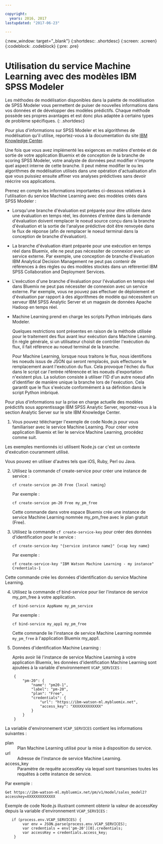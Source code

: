 ```yaml
---

copyright:
  years: 2016, 2017
lastupdated: "2017-06-23"

---
```


{:new_window: target="_blank"}
{:shortdesc: .shortdesc}
{:screen: .screen}
{:codeblock: .codeblock}
{:pre: .pre}

# Utilisation du service Machine Learning avec des modèles IBM SPSS Modeler

Les méthodes de modélisation disponibles dans la palette de modélisation de SPSS Modeler
vous permettent de puiser de nouvelles informations dans vos données et de développer des
modèles prédictifs. Chaque méthode possède ses propres avantages et
est donc plus adaptée à certains types de problème spécifiques.
{: .shortdesc}

Pour plus d'informations
sur SPSS Modeler et les algorithmes de modélisation qu'il utilise, reportez-vous à la documentation du site
[IBM Knowledge Center](https://www.ibm.com/support/knowledgecenter/SS3RA7).

Une fois que vous avez implémenté les exigences en matière d'entrée et de sortie de votre application Bluemix et de conception de la branche de scoring SPSS Modeler, votre analyste de données peut modifier n'importe quel aspect interne de cette branche. Il peut même modifier le ou les algorithmes de modélisation utilisés dans une opération d'actualisation afin que vous puissiez ensuite affiner vos analyses prédictives sans devoir réécrire vos applications.

Prenez en compte les informations importantes ci-dessous relatives à l'utilisation du service Machine
Learning avec des modèles créés dans SPSS Modeler :

*  Lorsqu'une branche d'évaluation est préparée
pour être utilisée dans une évaluation en temps réel,
les données d'entrée dans la demande d'évaluation doivent
remplacer le noeud source conçu dans la branche d'évaluation
et la sortie de l'analyse prédictive doit être renvoyée dans le flux de
réponse (afin de remplacer le noeud terminal dans la conception de branche d'évaluation).

*  La branche d'évaluation étant préparée pour une exécution en temps réel dans Bluemix,
elle ne peut pas nécessiter de connexion avec un
service externe. Par exemple, une conception de branche d'évaluation
IBM Analytical Decision Management ne peut pas contenir de références
à des règles ou des modèles stockés dans un référentiel IBM SPSS Collaboration and
Deployment Services.

*  L'exécution d'une branche d'évaluation pour l'évaluation en temps réel dans
Bluemix ne peut pas nécessiter de connexion avec un service externe. Par exemple, vous
ne pouvez pas effectuer de déploiement et d'évaluation par rapport à des algorithmes
de modèle qui nécessitent un serveur IBM SPSS
Analytic Server et un magasin de données Apache Hadoop en temps réel.

*  Machine Learning prend en charge les scripts Python imbriqués dans Modeler.

   Quelques restrictions sont présentes en raison de la méthode utilisée pour le traitement
des flux avant leur exécution dans Machine Learning. En règle générale, si un utilisateur choisit de
contrôler l'exécution du flux, il fait référence au noeud terminal de la branche.

   Pour Machine Learning, lorsque nous traitons le flux, nous identifions les noeuds
issus de JSON qui seront remplacés, puis effectuons le remplacement avant l'exécution
du flux. Cela provoque l'échec du flux dans le script car l'entrée référencée et les
noeuds d'exportation n'existent plus. La solution consiste à utiliser l'ID d'un autre
noeud afin d'identifier de manière unique la branche lors de l'exécution. Cela garantit
que le flux s'exécute conformément à sa définition dans le script
Python imbriqué.

Pour plus d'informations sur la prise en charge actuelle des modèles prédictifs sous apprentissage IBM SPSS Analytic
Server, reportez-vous à la section Analytic Server sur le site IBM Knowledge Center.

1. Vous pouvez télécharger l'exemple de code Node.js pour vous familiariser avec le service Machine
Learning. Pour créer votre application Bluemix et lier le service Machine Learning, procédez comme suit.

Les exemples mentionnés ici utilisent Node.js car c'est un contexte d'exécution couramment utilisé.

   Vous pouvez en utiliser d'autres tels que iOS, Ruby, Perl ou Java.

2. Utilisez la commande cf create-service pour créer une instance de service :

   ```
   cf create-service pm-20 Free {local naming}
   ```

   Par exemple :

   ```
   cf create-service pm-20 Free my_pm_free
   ```

   Cette commande dans votre espace Bluemix crée une instance de service Machine Learning nommée
my_pm_free avec le plan gratuit (Free).

3. Utilisez la commande `cf create-service-key` pour créer des données d'identification pour le service :

   ```cf create-service-key "{service instance name}" {vcap key name}```

   Par exemple :

   ```cf create-service-key "IBM Watson Machine Learning - my instance" Credentials-1```

Cette commande crée les données d'identification du service Machine Learning.

4. Utilisez la commande cf bind-service pour lier l'instance de service my_pm_free à votre application.

   ```cf bind-service AppName my_pm_service```

   Par exemple :

   ```cf bind-service my_app1 my_pm_free```

   Cette commande lie l'instance de service Machine Learning nommée `my_pm_free` à l'application Bluemix my_app1.

5. Données d'identification Machine Learning :

   Après avoir lié l'instance de service Machine Learning à votre application Bluemix, les données d'identification Machine Learning sont ajoutées à la variable d'environnement `VCAP_SERVICES` :

```
    {   
        "pm-20": {
            "name": "pm20-1",
            "label": "pm-20",
            "plan": "Free",
            "credentials": {
                "url": "https://ibm-watson-ml.mybluemix.net",
                "access_key": "XXXXXXXXXXXXX"
            }
        }       
    } 
```

   La variable d'environnement `VCAP_SERVICES` contient les informations suivantes :

   <dl>
   
   <dt>plan</dt>
   <dd>Plan Machine Learning utilisé pour la mise à disposition du service.</dd>

   <dt>url</dt>
   <dd>Adresse de l'instance de service Machine Learning.</dd>

   <dt>access_key</dt>
   <dd>Paramètre de requête accessKey via lequel sont transmises toutes les requêtes à cette instance de service.</dd>

   </dl>
            
Par exemple :             

```
Get https://ibm-watson-ml.mybluemix.net/pm/v1/model/sales_model2?accesskey=XXXXXXXXXXXXX 
```

   Exemple de code Node.js illustrant comment obtenir la valeur de accessKey depuis la variable d'environnement `VCAP_SERVICES` :

```
   if (process.env.VCAP_SERVICES) {
        var env = JSON.parse(process.env.VCAP_SERVICES);
        var credentials = env['pm-20'][0].credentials;
        var accessKey = credentials.access_key;
    }
```
